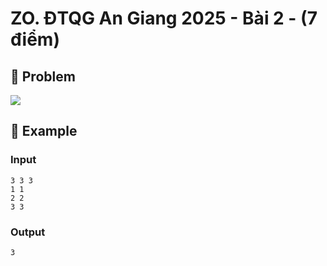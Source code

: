 # ZO. ĐTQG An Giang 2025 - Bài 2 - (7 điểm)

## 📖 Problem

![](https://espresso.codeforces.com/4f49af65df647d2149f6e2862d7e8381bbf2dc5f.png)


## 🧠 Example

### Input

```text
3 3 3
1 1
2 2
3 3
```

### Output

```text
3
```


